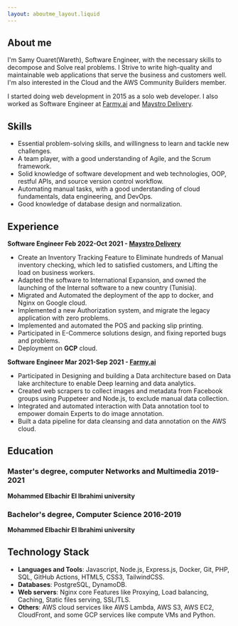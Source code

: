 ```yaml
---
layout: aboutme_layout.liquid
---
```


## About me

I'm Samy Ouaret(Wareth), Software Engineer, with the necessary skills to decompose and Solve real problems. I Strive to write high-quality and maintainable web applications that serve the business and customers well. I'm also interested in the Cloud and the AWS Community Builders member.

I started doing web development in 2015 as a solo web developer. I also worked as Software Engineer at [Farmy.ai](https://farmy.ai) and [Maystro Delivery](maystro-delivery.com).

## Skills

- Essential problem-solving skills, and willingness to learn and tackle new challenges.
- A team player, with a good understanding of Agile, and the Scrum framework.
- Solid knowledge of software development and web technologies, OOP, restful APIs, and source version control workflow.
- Automating manual tasks, with a good understanding of cloud fundamentals, data engineering, and DevOps.
- Good knowledge of database design and normalization.

## Experience

**Software Engineer Feb 2022-Oct 2021 - [Maystro Delivery](maystro-delivery.com)**

- Create an Inventory Tracking Feature to Eliminate hundreds of Manual inventory checking, which led to satisfied customers, and Lifting the load on business workers.
- Adapted the software to International Expansion, and owned the launching of the Internal software to a new country (Tunisia).
- Migrated and Automated the deployment of the app to docker, and Nginx on Google cloud.
- Implemented a new Authorization system, and migrate the legacy application with zero problems.
- Implemented and automated the POS and packing slip printing.
- Participated in E-Commerce solutions design, and fixing reported bugs and problems.
- Deployment on **GCP** cloud.

**Software Engineer Mar 2021-Sep 2021 - [Farmy.ai](https://farmy.ai)**

- Participated in Designing and building a Data architecture based on Data lake architecture to enable Deep learning and data analytics.
- Created web scrapers to collect images and metadata from Facebook groups using Puppeteer and Node.js, to exclude manual data collection.
- Integrated and automated interaction with Data annotation tool to empower domain Experts to do image annotation.
- Built a data pipeline for data cleansing and data annotation on the AWS cloud.

## Education

### Master's degree, computer Networks and Multimedia 2019-2021
 
**Mohammed Elbachir El Ibrahimi university**

### Bachelor's degree, Computer Science 2016-2019

**Mohammed Elbachir El Ibrahimi university**

## Technology Stack

- **Languages and Tools**: Javascript, Node.js, Express.js, Docker, Git, PHP, SQL, GitHub Actions, HTML5, CSS3, TailwindCSS.
- **Databases**: PostgreSQL, DynamoDB.
- **Web servers**: Nginx core Features like Proxying, Load balancing, Caching, Static files serving, SSL/TLS.
- **Others**: AWS cloud services like AWS Lambda, AWS S3, AWS EC2, CloudFront, and some GCP services like compute VMs and Python.

